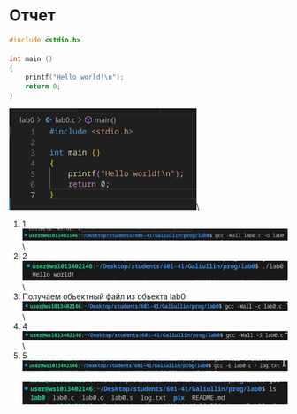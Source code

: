 # Отчет
```c
#include <stdio.h>

int main ()
{
    printf("Hello world!\n");
    return 0;
}
```
![Мой скриншот1](pix/1.png)\

1. 1\
![Мой скриншот2](pix/2.png)\
2. 2\
![Мой скриншот3](pix/3.png)\
3. Получаем обьектный файл из обьекта lab0\
![Мой скриншот4](pix/4.png)\
4. 4\
![Мой скриншот5](pix/5.png)\
5. 5\
![Мой скриншот6](pix/6.png)\
\
![Мой скриншот7](pix/7.png)